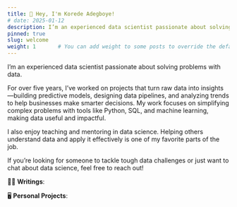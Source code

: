 ```yaml
---
title: 👋 Hey, I'm Korede Adegboye!
# date: 2025-01-12
description: I’m an experienced data scientist passionate about solving problems with data.
pinned: true
slug: welcome
weight: 1       # You can add weight to some posts to override the default sorting (date descending)
---
```


I’m an experienced data scientist passionate about solving problems with data.

For over five years, I’ve worked on projects that turn raw data into insights—building predictive models, designing data pipelines, and analyzing trends to help businesses make smarter decisions. My work focuses on simplifying complex problems with tools like Python, SQL, and machine learning, making data useful and impactful.

I also enjoy teaching and mentoring in data science. Helping others understand data and apply it effectively is one of my favorite parts of the job.

If you’re looking for someone to tackle tough data challenges or just want to chat about data science, feel free to reach out!

✍🏻 **Writings**:



🖥️ **Personal Projects**:


